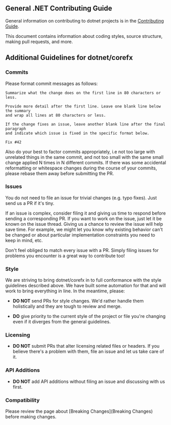 ## General .NET Contributing Guide
General information on contributing to dotnet projects is in the [Contributing Guide]. 

This document contains information about coding styles, source structure, making
pull requests, and more.

[Contributing Guide]: https://github.com/Microsoft/dotnet/blob/master/CONTRIBUTING.md

## Additional Guidelines for dotnet/corefx

### Commits 
Please format commit messages as follows:

```
Summarize what the change does on the first line in 80 characters or less.

Provide more detail after the first line. Leave one blank line below the summary
and wrap all lines at 80 characters or less.

If the change fixes an issue, leave another blank line after the final paragraph
and indicate which issue is fixed in the specific format below.

Fix #42
```

Also do your best to factor commits appropriately, i.e not too large with unrelated
things in the same commit, and not too small with the same small change applied N
times in N different commits. If there was some accidental reformatting or whitespace
changes during the course of your commits, please rebase them away before submitting
the PR.

### Issues
You do not need to file an issue for trivial changes (e.g. typo fixes). Just send us
a PR if it's tiny.

If an issue is complex, consider filing it and giving us time to respond before sending a
corresponding PR. If you want to work on the issue, just let it be known on the issue thread. Giving
us a chance to review the issue will help save time. For example, we might let you know why existing
behavior can't be changed or about particular implementation constraints you need to keep in mind, etc.

Don't feel obliged to match every issue with a PR. Simply filing issues for problems you
encounter is a great way to contribute too! 

### Style
We are striving to bring dotnet/corefx in to full conformance with the style guidelines
described above. We have built some automation for that and will work to bring everything
in line. In the meantime, please:

* **DO NOT** send PRs for style changes. We'd rather handle them holistically and they are tough
to review and merge.

* **DO** give priority to the current style of the project or file you're changing even if it
diverges from the general guidelines.

### Licensing
* **DO NOT** submit PRs that alter licensing related files or headers. If you believe there's a
problem with them, file an issue and let us take care of it.

### API Additions
* **DO NOT** add API additions without filing an issue and discussing with us first.

### Compatibility
Please review the page about [Breaking Changes](Breaking Changes) before making changes.